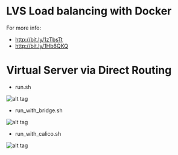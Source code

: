 LVS Load balancing with Docker
=============================

For more info:

* http://bit.ly/1zTbsTt
* http://bit.ly/1Hb6QKQ

Virtual Server via Direct Routing
=============================

* run.sh

![alt tag](https://raw.github.com/allanhung/docker-load-balancer/master/run.jpg)

* run_with_bridge.sh

![alt tag](https://raw.github.com/allanhung/docker-load-balancer/master/run_with_bridge.jpg)

* run_with_calico.sh

![alt tag](https://raw.github.com/allanhung/docker-load-balancer/master/run_with_calico.jpg)
